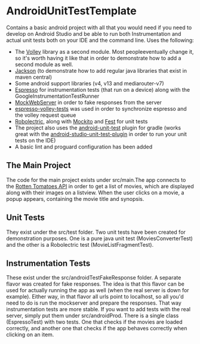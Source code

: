 # AndroidUnitTestTemplate

Contains a basic android project with all that you would need if you need to develop on Android Studio and be able to run both Instrumentation and actual unit tests both on your IDE and the command line.
Uses the following:
- The [Volley](https://android.googlesource.com/platform/frameworks/volley/) library as a second module. Most peopleeventually change it, so it's worth having it like that in order to demonstrate how to add a second module as well.
- [Jackson](http://wiki.fasterxml.com/JacksonHome) (to demonstrate how to add regular java libraries that exist in maven central)
- Some android support libraries (v4, v13 and mediarouter-v7)
- [Espresso](https://code.google.com/p/android-test-kit/wiki/Espresso) for instrumentation tests (that run on a 
device) along with the GoogleInstrumentationTestRunner
- [MockWebServer](https://code.google.com/p/mockwebserver/) in order to fake responses from the server
- [espresso-volley-tests](https://github.com/bolhoso/espresso-volley-tests) was used in order to synchronize espresso
 and the volley request queue
- [Robolectric](http://robolectric.org/), along with [Mockito](https://code.google.com/p/mockito/) and [Fest](http://www.vogella.com/tutorials/FEST/article.html) for unit tests
- The project also uses the [android-unit-test](https://github.com/JCAndKSolutions/android-unit-test) plugin for gradle (works great with the [android-studio-unit-test-plugin](https://github.com/evant/android-studio-unit-test-plugin) in order to run your  unit tests on the IDE)
- A basic lint and proguard configuration has been added

## The Main Project

The code for the main project exists under src/main.The app connects to the [Rotten Tomatoes API](http://developer.rottentomatoes.com/) 
in order to get a list of movies, which are displayed along with their images on a listview. When the user clicks on a movie, a popup appears, 
 containing the movie title and synopsis.
 
## Unit Tests
 
They exist under the src/test folder. Two unit tests have been created for demonstration purposes. One is a pure java unit test 
(MoviesConverterTest) and the other is a Robolectric test (MovieListFragmentTest).
 
## Instrumentation Tests
  
These exist under the src/androidTestFakeResponse folder.  A separate flavor was created for fake responses. The 
idea is that this flavor can be used for actually running the app as well (when the real server is down for 
example). Either way, in that flavor all urls point to localhost, so all you'd need to do is run the mockserver 
and prepare the responses. That way instrumentation tests are more stable. If you want to add tests with the real 
server, simply put them under src/androidProd. There is a single class (EspressoTest) with two tests. One 
that checks if the movies are loaded correctly, and another one that checks if the app behaves correctly when clicking on an item. 